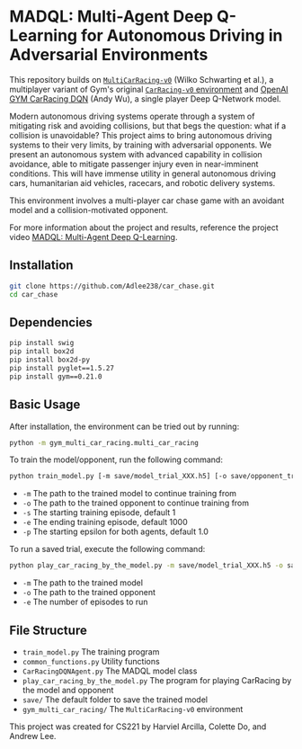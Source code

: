 # MADQL: Multi-Agent Deep Q-Learning for Autonomous Driving in Adversarial Environments
This repository builds on [`MultiCarRacing-v0`](https://github.com/igilitschenski/multi_car_racing) (Wilko Schwarting et al.), a multiplayer variant of Gym's original [`CarRacing-v0` environment](https://gym.openai.com/envs/CarRacing-v0/) and [OpenAI GYM CarRacing DQN](https://github.com/andywu0913/OpenAI-GYM-CarRacing-DQN) (Andy Wu), a single player Deep Q-Network model.

Modern autonomous driving systems operate through a system of mitigating risk and avoiding collisions, but that begs the question: what if a collision is unavoidable? This project aims to bring autonomous driving systems to their very limits, by training with adversarial opponents. We present an autonomous system with advanced capability in collision avoidance, able to mitigate passenger injury even in near-imminent conditions. This will have immense utility in general autonomous driving cars, humanitarian aid vehicles, racecars, and robotic delivery systems.

This environment involves a multi-player car chase game with an avoidant model and a collision-motivated opponent.

For more information about the project and results, reference the project video [MADQL: Multi-Agent Deep Q-Learning](https://youtu.be/RhXk6ENILLc?si=h5FFnzEWaK2QJ2wl).

## Installation

```bash
git clone https://github.com/Adlee238/car_chase.git
cd car_chase
```

## Dependencies

```bash
pip install swig
pip intall box2d
pip install box2d-py
pip install pyglet==1.5.27
pip install gym==0.21.0 
```

## Basic Usage
After installation, the environment can be tried out by running:

```bash
python -m gym_multi_car_racing.multi_car_racing
```


To train the model/opponent, run the following command:
```bash
python train_model.py [-m save/model_trial_XXX.h5] [-o save/opponent_trial_XXX.h5] [-s 1] [-e 1000] [-p 1.0]
```

- `-m` The path to the trained model to continue training from
- `-o` The path to the trained opponent to continue training from
- `-s` The starting training episode, default 1
- `-e` The ending training episode, default 1000
- `-p` The starting epsilon for both agents, default 1.0


To run a saved trial, execute the following command:
```bash
python play_car_racing_by_the_model.py -m save/model_trial_XXX.h5 -o save/opponent_trial_XXX.h5 [-e 1]
```

- `-m` The path to the trained model
- `-o` The path to the trained opponent
- `-e` The number of episodes to run

## File Structure
- `train_model.py` The training program
- `common_functions.py` Utility functions
- `CarRacingDQNAgent.py` The MADQL model class
- `play_car_racing_by_the_model.py` The program for playing CarRacing by the model and opponent
- `save/` The default folder to save the trained model
- `gym_multi_car_racing/` The `MultiCarRacing-v0` environment

This project was created for CS221 by Harviel Arcilla, Colette Do, and Andrew Lee.
